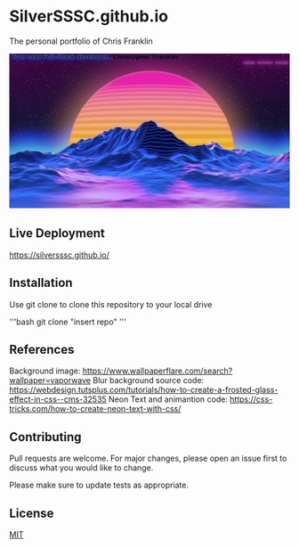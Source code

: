 # SilverSSSC.github.io
The personal portfolio of Chris Franklin

![Preview of the project](./portfolio.png)


## Live Deployment

https://silversssc.github.io/

## Installation

Use git clone to clone this repository to your local drive

'''bash
git clone "insert repo"
'''

## References
Background image: https://www.wallpaperflare.com/search?wallpaper=vaporwave
Blur background source code: https://webdesign.tutsplus.com/tutorials/how-to-create-a-frosted-glass-effect-in-css--cms-32535
Neon Text and animantion code: https://css-tricks.com/how-to-create-neon-text-with-css/

## Contributing
Pull requests are welcome. For major changes, please open an issue first to discuss what you would like to change.

Please make sure to update tests as appropriate.

## License
[MIT](https://choosealicense.com/licenses/mit/)
